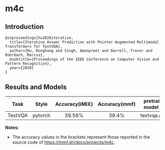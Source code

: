 # m4c

## Introduction

```
@inproceedings{hu2020iterative,
  title={Iterative Answer Prediction with Pointer-Augmented Multimodal Transformers for TextVQA},
  author={Hu, Ronghang and Singh, Amanpreet and Darrell, Trevor and Rohrbach, Marcus},
  booktitle={Proceedings of the IEEE Conference on Computer Vision and Pattern Recognition},
  year={2020}
}
```

## Results and Models

|  Task   |  Style  | Accuracy(iMIX) | Accuracy(mmf) | pretrained model key |
| :-----: | :-----: | :------------: | :-----------: | :------------------: |
| TextVQA | pytorch |     39.56%     |     39.4%     |    textvqa.alone     |

**Notes:**

- The accuracy values in the brackets represent those reported in the source code of https://mmf.sh/docs/projects/m4c.
